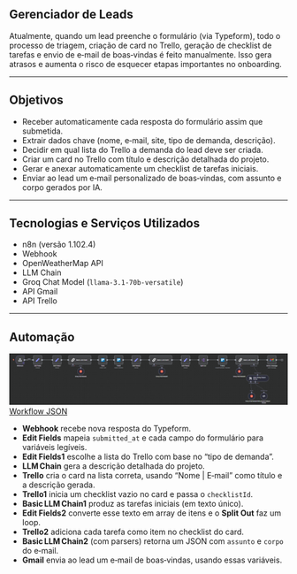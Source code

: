 ## Gerenciador de Leads
Atualmente, quando um lead preenche o formulário (via Typeform), todo o processo de triagem, criação de card no Trello, geração de checklist de tarefas e envio de e‑mail de boas‑vindas é feito manualmente. Isso gera atrasos e aumenta o risco de esquecer etapas importantes no onboarding.

---

## Objetivos
- Receber automaticamente cada resposta do formulário assim que submetida.
- Extrair dados chave (nome, e‑mail, site, tipo de demanda, descrição).
- Decidir em qual lista do Trello a demanda do lead deve ser criada.
- Criar um card no Trello com título e descrição detalhada do projeto.
- Gerar e anexar automaticamente um checklist de tarefas iniciais.
- Enviar ao lead um e‑mail personalizado de boas‑vindas, com assunto e corpo gerados por IA.

---

## Tecnologias e Serviços Utilizados

- n8n (versão 1.102.4)
- Webhook
- OpenWeatherMap API
- LLM Chain
- Groq Chat Model (`llama-3.1-70b-versatile`)
- API Gmail
- API Trello

---

## Automação

![Automação](../../img/gerenciador-leads.png)
[Workflow JSON](gerenciador-leads.json)
- **Webhook** recebe nova resposta do Typeform.
- **Edit Fields** mapeia `submitted_at` e cada campo do formulário para variáveis legíveis.
- **Edit Fields1** escolhe a lista do Trello com base no “tipo de demanda”.
- **LLM Chain** gera a descrição detalhada do projeto.
- **Trello** cria o card na lista correta, usando “Nome | E‑mail” como título e a descrição gerada.
- **Trello1** inicia um checklist vazio no card e passa o `checklistId`.
- **Basic LLM Chain1** produz as tarefas iniciais (em texto único).
- **Edit Fields2** converte esse texto em array de itens e o **Split Out** faz um loop.
- **Trello2** adiciona cada tarefa como item no checklist do card.
- **Basic LLM Chain2** (com parsers) retorna um JSON com `assunto` e `corpo` do e‑mail.
- **Gmail** envia ao lead um e‑mail de boas‑vindas, usando essas variáveis.
